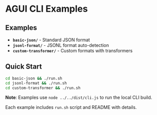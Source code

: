 # AGUI CLI Examples

## Examples

- **`basic-json/`** - Standard JSON format
- **`jsonl-format/`** - JSONL format auto-detection  
- **`custom-transformer/`** - Custom formats with transformers

## Quick Start

```bash
cd basic-json && ./run.sh
cd jsonl-format && ./run.sh
cd custom-transformer && ./run.sh
```

**Note**: Examples use `node ../../dist/cli.js` to run the local CLI build.

Each example includes `run.sh` script and README with details.
